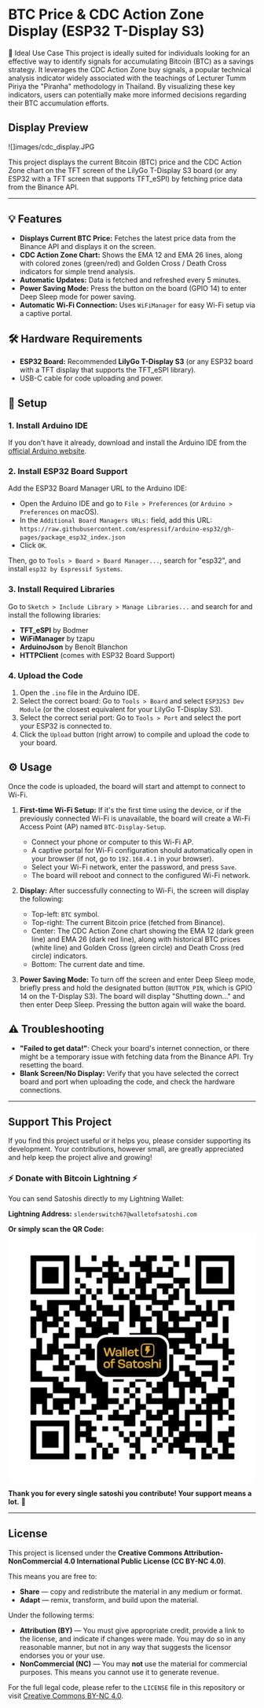 # BTC Price & CDC Action Zone Display (ESP32 T-Display S3)

🎯 Ideal Use Case
This project is ideally suited for individuals looking for an effective way to identify signals for accumulating Bitcoin (BTC) as a savings strategy. It leverages the CDC Action Zone buy signals, a popular technical analysis indicator widely associated with the teachings of Lecturer Tumm Piriya the "Piranha" methodology in Thailand. By visualizing these key indicators, users can potentially make more informed decisions regarding their BTC accumulation efforts.

## Display Preview

![]images/cdc_display.JPG

This project displays the current Bitcoin (BTC) price and the CDC Action Zone chart on the TFT screen of the LilyGo T-Display S3 board (or any ESP32 with a TFT screen that supports TFT_eSPI) by fetching price data from the Binance API.

---

## 💡 Features

* **Displays Current BTC Price:** Fetches the latest price data from the Binance API and displays it on the screen.
* **CDC Action Zone Chart:** Shows the EMA 12 and EMA 26 lines, along with colored zones (green/red) and Golden Cross / Death Cross indicators for simple trend analysis.
* **Automatic Updates:** Data is fetched and refreshed every 5 minutes.
* **Power Saving Mode:** Press the button on the board (GPIO 14) to enter Deep Sleep mode for power saving.
* **Automatic Wi-Fi Connection:** Uses `WiFiManager` for easy Wi-Fi setup via a captive portal.

## 🛠️ Hardware Requirements

* **ESP32 Board:** Recommended **LilyGo T-Display S3** (or any ESP32 board with a TFT display that supports the TFT_eSPI library).
* USB-C cable for code uploading and power.

## 🚀 Setup

### 1. Install Arduino IDE

If you don't have it already, download and install the Arduino IDE from the [official Arduino website](https://www.arduino.cc/en/software).

### 2. Install ESP32 Board Support

Add the ESP32 Board Manager URL to the Arduino IDE:
* Open the Arduino IDE and go to `File > Preferences` (or `Arduino > Preferences` on macOS).
* In the `Additional Board Managers URLs:` field, add this URL:
    `https://raw.githubusercontent.com/espressif/arduino-esp32/gh-pages/package_esp32_index.json`
* Click `OK`.

Then, go to `Tools > Board > Board Manager...`, search for "esp32", and install `esp32 by Espressif Systems`.

### 3. Install Required Libraries

Go to `Sketch > Include Library > Manage Libraries...` and search for and install the following libraries:

* **TFT_eSPI** by Bodmer
* **WiFiManager** by tzapu
* **ArduinoJson** by Benoît Blanchon
* **HTTPClient** (comes with ESP32 Board Support)

### 4. Upload the Code

1.  Open the `.ino` file in the Arduino IDE.
2.  Select the correct board: Go to `Tools > Board` and select `ESP32S3 Dev Module` (or the closest equivalent for your LilyGo T-Display S3).
3.  Select the correct serial port: Go to `Tools > Port` and select the port your ESP32 is connected to.
4.  Click the `Upload` button (right arrow) to compile and upload the code to your board.

## ⚙️ Usage

Once the code is uploaded, the board will start and attempt to connect to Wi-Fi.

1.  **First-time Wi-Fi Setup:** If it's the first time using the device, or if the previously connected Wi-Fi is unavailable, the board will create a Wi-Fi Access Point (AP) named `BTC-Display-Setup`.
    * Connect your phone or computer to this Wi-Fi AP.
    * A captive portal for Wi-Fi configuration should automatically open in your browser (if not, go to `192.168.4.1` in your browser).
    * Select your Wi-Fi network, enter the password, and press `Save`.
    * The board will reboot and connect to the configured Wi-Fi network.

2.  **Display:** After successfully connecting to Wi-Fi, the screen will display the following:
    * Top-left: `BTC` symbol.
    * Top-right: The current Bitcoin price (fetched from Binance).
    * Center: The CDC Action Zone chart showing the EMA 12 (dark green line) and EMA 26 (dark red line), along with historical BTC prices (white line) and Golden Cross (green circle) and Death Cross (red circle) indicators.
    * Bottom: The current date and time.

3.  **Power Saving Mode:** To turn off the screen and enter Deep Sleep mode, briefly press and hold the designated button (`BUTTON_PIN`, which is GPIO 14 on the T-Display S3). The board will display "Shutting down..." and then enter Deep Sleep. Pressing the button again will wake the board.

## ⚠️ Troubleshooting

* **"Failed to get data!"**: Check your board's internet connection, or there might be a temporary issue with fetching data from the Binance API. Try resetting the board.
* **Blank Screen/No Display:** Verify that you have selected the correct board and port when uploading the code, and check the hardware connections.

---
## Support This Project

If you find this project useful or it helps you, please consider supporting its development. Your contributions, however small, are greatly appreciated and help keep the project alive and growing!

### ⚡ Donate with Bitcoin Lightning ⚡

You can send Satoshis directly to my Lightning Wallet:

**Lightning Address:** `slenderswitch67@walletofsatoshi.com`

**Or simply scan the QR Code:**
![Bitcoin Lightning Donation QR Code](images/lightning_donation_qr.png)

**Thank you for every single satoshi you contribute! Your support means a lot.** 🙏

---

## License

This project is licensed under the **Creative Commons Attribution-NonCommercial 4.0 International Public License (CC BY-NC 4.0)**.

This means you are free to:
* **Share** — copy and redistribute the material in any medium or format.
* **Adapt** — remix, transform, and build upon the material.

Under the following terms:
* **Attribution (BY)** — You must give appropriate credit, provide a link to the license, and indicate if changes were made. You may do so in any reasonable manner, but not in any way that suggests the licensor endorses you or your use.
* **NonCommercial (NC)** — You may **not** use the material for commercial purposes. This means you cannot use it to generate revenue.

For the full legal code, please refer to the `LICENSE` file in this repository or visit [Creative Commons BY-NC 4.0](https://creativecommons.org/licenses/by-nc/4.0/legalcode).
